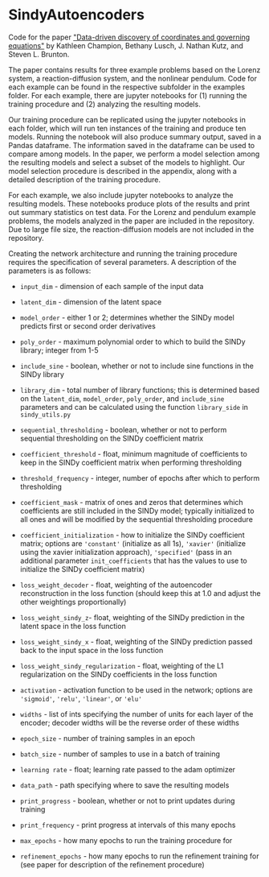 # SindyAutoencoders

Code for the paper ["Data-driven discovery of coordinates and governing equations"](https://arxiv.org/abs/1904.02107) by Kathleen Champion, Bethany Lusch, J. Nathan Kutz, and Steven L. Brunton.

The paper contains results for three example problems based on the Lorenz system, a reaction-diffusion system, and the nonlinear pendulum. Code for each example can be found in the respective subfolder in the examples folder. For each example, there are jupyter notebooks for (1) running the training procedure and (2) analyzing the resulting models.

Our training procedure can be replicated using the jupyter notebooks in each folder, which will run ten instances of the training and produce ten models. Running the notebook will also produce summary output, saved in a Pandas dataframe. The information saved in the dataframe can be used to compare among models. In the paper, we perform a model selection among the resulting models and select a subset of the models to highlight. Our model selection procedure is described in the appendix, along with a detailed description of the training procedure.

For each example, we also include jupyter notebooks to analyze the resulting models. These notebooks produce plots of the results and print out summary statistics on test data. For the Lorenz and pendulum example problems, the models analyzed in the paper are included in the repository. Due to large file size, the reaction-diffusion models are not included in the repository.

Creating the network architecture and running the training procedure requires the specification of several parameters. A description of the parameters is as follows:

* `input_dim` - dimension of each sample of the input data
* `latent_dim` - dimension of the latent space
* `model_order` - either 1 or 2; determines whether the SINDy model predicts first or second order derivatives
* `poly_order` - maximum polynomial order to which to build the SINDy library; integer from 1-5
* `include_sine` - boolean, whether or not to include sine functions in the SINDy library
* `library_dim` - total number of library functions; this is determined based on the `latent_dim`, `model_order`, `poly_order`, and `include_sine` parameters and can be calculated using the function `library_side` in `sindy_utils.py`

* `sequential_thresholding` - boolean, whether or not to perform sequential thresholding on the SINDy coefficient matrix
* `coefficient_threshold` - float, minimum magnitude of coefficients to keep in the SINDy coefficient matrix when performing thresholding
*  `threshold_frequency` - integer, number of epochs after which to perform thresholding
* `coefficient_mask` - matrix of ones and zeros that determines which coefficients are still included in the SINDy model; typically initialized to all ones and will be modified by the sequential thresholding procedure
* `coefficient_initialization` - how to initialize the SINDy coefficient matrix; options are `'constant'` (initialize as all 1s), `'xavier'` (initialize using the xavier initialization approach), `'specified'` (pass in an additional parameter `init_coefficients` that has the values to use to initialize the SINDy coefficient matrix)

* `loss_weight_decoder` - float, weighting of the autoencoder reconstruction in the loss function (should keep this at 1.0 and adjust the other weightings proportionally)
* `loss_weight_sindy_z`- float, weighting of the SINDy prediction in the latent space in the loss function
* `loss_weight_sindy_x` - float, weighting of the SINDy prediction passed back to the input space in the loss function
* `loss_weight_sindy_regularization` - float, weighting of the L1 regularization on the SINDy coefficients in the loss function

* `activation` - activation function to be used in the network; options are `'sigmoid'`, `'relu'`, `'linear'`, or `'elu'`
* `widths` - list of ints specifying the number of units for each layer of the encoder; decoder widths will be the reverse order of these widths

* `epoch_size` - number of training samples in an epoch
* `batch_size` - number of samples to use in a batch of training
* `learning rate` - float; learning rate passed to the adam optimizer
* `data_path` - path specifying where to save the resulting models
* `print_progress` - boolean, whether or not to print updates during training
* `print_frequency` - print progress at intervals of this many epochs
* `max_epochs` - how many epochs to run the training procedure for
* `refinement_epochs` - how many epochs to run the refinement training for (see paper for description of the refinement procedure)
